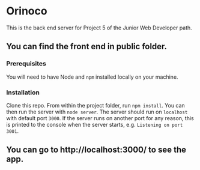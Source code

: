# Orinoco #

This is the back end server for Project 5 of the Junior Web Developer path.

## You can find the front end in public folder. ##

### Prerequisites ###

You will need to have Node and `npm` installed locally on your machine.

### Installation ###

Clone this repo. From within the project folder, run `npm install`. You 
can then run the server with `node server`. 
The server should run on `localhost` with default port `3000`. If the
server runs on another port for any reason, this is printed to the
console when the server starts, e.g. `Listening on port 3001`.

## You can go to http://localhost:3000/ to see the app. ##
